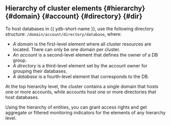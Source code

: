 ## Hierarchy of cluster elements {#hierarchy} {#domain} {#account} {#directory} {#dir}

To host databases in {{ ydb-short-name }}, use the following directory structure: ```/domain/account/directory/database```, where:

- *A domain* is the first-level element where all cluster resources are located. There can only be one domain per cluster.
- *An account* is a second-level element that defines the owner of a DB group.
- *A directory* is a third-level element set by the account owner for grouping their databases.
- *A database* is a fourth-level element that corresponds to the DB.

At the top hierarchy level, the cluster contains a single domain that hosts one or more accounts, while accounts host one or more directories that host databases.

Using the hierarchy of entities, you can grant access rights and get aggregate or filtered monitoring indicators for the elements of any hierarchy level.

